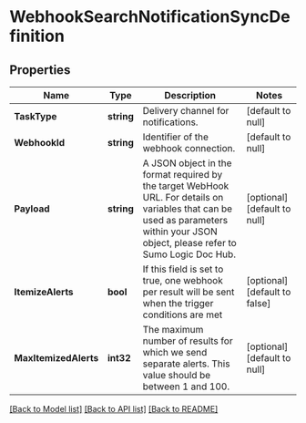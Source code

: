 # WebhookSearchNotificationSyncDefinition

## Properties
Name | Type | Description | Notes
------------ | ------------- | ------------- | -------------
**TaskType** | **string** | Delivery channel for notifications. | [default to null]
**WebhookId** | **string** | Identifier of the webhook connection. | [default to null]
**Payload** | **string** | A JSON object in the format required by the target WebHook URL. For details on variables that can be used as parameters within your JSON object, please refer to Sumo Logic Doc Hub. | [optional] [default to null]
**ItemizeAlerts** | **bool** | If this field is set to true, one webhook per result will be sent when the trigger conditions are met | [optional] [default to false]
**MaxItemizedAlerts** | **int32** | The maximum number of results for which we send separate alerts. This value should be between 1 and 100. | [optional] [default to null]

[[Back to Model list]](../README.md#documentation-for-models) [[Back to API list]](../README.md#documentation-for-api-endpoints) [[Back to README]](../README.md)

